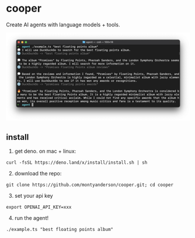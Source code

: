 # cooper

Create AI agents with language models + tools.

![Screenshot](./screenshot.png)

## install

1. get deno. on mac + linux:

```
curl -fsSL https://deno.land/x/install/install.sh | sh
```

2. download the repo:

```
git clone https://github.com/montyanderson/cooper.git; cd cooper
```

3. set your api key

```
export OPENAI_API_KEY=xxx
```

4. run the agent!

```
./example.ts "best floating points album"
```
